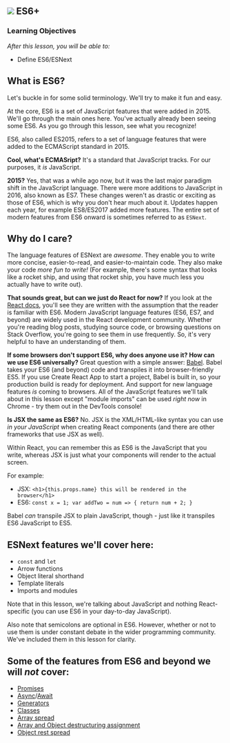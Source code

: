 ## ![](https://ga-dash.s3.amazonaws.com/production/assets/logo-9f88ae6c9c3871690e33280fcf557f33.png) ES6+


### Learning Objectives
*After this lesson, you will be able to:*
- Define ES6/ESNext


## What is ES6?

Let's buckle in for some solid terminology. We'll try to make it fun and easy.

At the core, ES6 is a set of JavaScript features that were added in 2015. We'll go through the main ones here. You've actually already been seeing some ES6. As you go through this lesson, see what you recognize!

ES6, also called ES2015, refers to a set of language features that were added to the ECMAScript standard in 2015. 

**Cool, what's ECMASript?** It's a standard that JavaScript tracks. For our purposes, it _is_ JavaScript.

**2015?** Yes, that was a while ago now, but it was the last major paradigm shift in the JavaScript language. There were more additions to JavaScript in 2016, also known as ES7. These changes weren't as drastic or exciting as those of ES6, which is why you don't hear much about it. Updates happen each year, for example ES8/ES2017 added more features. The entire set of modern features from ES6 onward is sometimes referred to as `ESNext`.

## Why do I care?

The language features of ESNext are _awesome_. They enable you to write more concise, easier-to-read, and easier-to-maintain code. They also make your code *more fun to write!* (For example, there's some syntax that looks like a rocket ship, and using that rocket ship, you have much less you actually have to write out).

**That sounds great, but can we just do React for now?** If you look at the [React docs](https://facebook.github.io/react/docs/installation.html#enabling-es6-and-jsx), you'll see they are written with the assumption that the reader is familiar with ES6. Modern JavaScript language features (ES6, ES7, and beyond) are widely used in the React development community. Whether you're reading blog posts, studying source code, or browsing questions on Stack Overflow, you're going to see them in use frequently. So, it's very helpful to have an understanding of them.

**If some browsers don't support ES6, why does anyone use it? How can we use ES6 universally?** Great question with a simple answer: [Babel](https://babeljs.io/). Babel takes your ES6 (and beyond) code and transpiles it into browser-friendly ES5. If you use Create React App to start a project, Babel is built in, so your production build is ready for deployment. And support for new language features _is_ coming to browsers. All of the JavaScript features we'll talk about in this lesson except "module imports" can be used _right now_ in Chrome - try them out in the DevTools console!

**Is JSX the same as ES6?** No. JSX is the XML/HTML-like syntax you can use _in your JavaScript_ when creating React components (and there are other frameworks that use JSX as well).

Within React, you can remember this as ES6 is the JavaScript that you write, whereas JSX is just what your components will render to the actual screen.

For example:

- JSX: `<h1>{this.props.name} this will be rendered in the browser</h1>`
- ES6: `const x = 1; var addTwo = num => { return num + 2; }`

Babel _can_ transpile JSX to plain JavaScript, though - just like it transpiles ES6 JavaScript to ES5.

## ESNext features we'll cover here:

  - `const` and `let`
  - Arrow functions
  - Object literal shorthand
  - Template literals
  - Imports and modules

Note that in this lesson, we're talking about JavaScript and nothing React-specific (you can use ES6 in your day-to-day JavaScript).

Also note that semicolons are optional in ES6. However, whether or not to use them is under constant debate in the wider programming community. We've included them in this lesson for clarity.

## Some of the features from ES6 and beyond we will _not_ cover:

  - [Promises](https://developer.mozilla.org/en-US/docs/Web/JavaScript/Reference/Global_Objects/Promise)
  - [Async](https://developer.mozilla.org/en-US/docs/Web/JavaScript/Reference/Statements/async_function)/[Await](https://developer.mozilla.org/en-US/docs/Web/JavaScript/Reference/Operators/await)
  - [Generators](https://developer.mozilla.org/en-US/docs/Web/JavaScript/Guide/Iterators_and_Generators)
  - [Classes](https://developer.mozilla.org/en-US/docs/Web/JavaScript/Reference/Classes)
  - [Array spread](https://developer.mozilla.org/en-US/docs/Web/JavaScript/Reference/Operators/Spread_operator)
  - [Array and Object destructuring assignment](https://developer.mozilla.org/en-US/docs/Web/JavaScript/Reference/Operators/Destructuring_assignment)
  - [Object rest spread](https://babeljs.io/docs/plugins/transform-object-rest-spread/)
